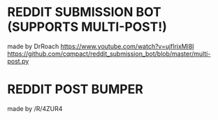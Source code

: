 # REDDIT SUBMISSION BOT (SUPPORTS MULTI-POST!)
made by DrRoach
https://www.youtube.com/watch?v=ujflrixMl8I
https://github.com/cqmpact/reddit_submission_bot/blob/master/multi-post.py


# REDDIT POST BUMPER
made by /R/4ZUR4
